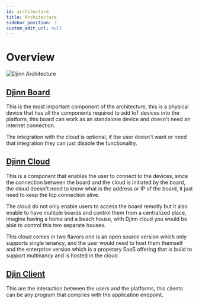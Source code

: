 ```yaml
---
id: architecture
title: Architecture
sidebar_position: 3
custom_edit_url: null
---
```


# Overview

![Djinn Architecture](/img/diagram/djinn_diagram.png)

## [Djinn Board](/docs/djinn-board/overview)

This is the most important component of the architecture, this is a physical device that has all the components required to add IoT devices into the platform, this board can work as an standalone device and doesn't need an internet connection.

The integration with the cloud is optional, if the user doesn't want or need that integration they can just disable the functionality.

## [Djinn Cloud](/docs/djinn-cloud/overview)

This is a component that enables the user to connect to the devices, since the connection between the board and the cloud is initiated by the board, the cloud doesn't need to know what is the address or IP of the board, it just need to keep the tcp connection alive.

The cloud do not only enable users to access the board remotly but it also enable to have multiple boards and control them from a centralized place, imagine having a home and a beach house, with Djinn cloud you would be able to control this two separate houses.

This cloud comes in two flavors one is an open source version which only supports single tenancy, and the user would need to host them themself and the enterprise version which is a propetary SaaS offering that is build to support multinancy and is hosted in the cloud.

## [Djin Client](/docs/djinn-client/overview)

This are the interaction between the users and the platforms, this clients can be any program that complies with the application endpoint.
